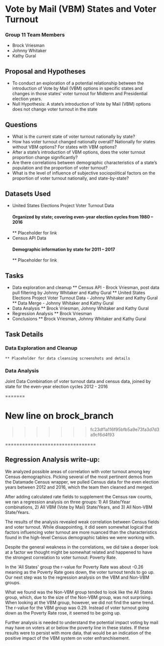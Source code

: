 # Vote by Mail (VBM) States and Voter Turnout

### Group 11 Team Members
* Brock Vriesman
* Johnny Whitaker
* Kathy Gural

## Proposal and Hypotheses
* To conduct an exploration of a potential relationship between the introduction of Vote by Mail (VBM) options in specific states and changes in those states’ voter turnout for Midterm and Presidential election years.
* Null Hypothesis: A state’s introduction of Vote by Mail (VBM) options does not change voter turnout in the state

## Questions
* What is the current state of voter turnout nationally by state?
* How has voter turnout changed nationally overall? Nationally for states without VBM options? For states with VBM options?
* After a state’s introduction of VBM options, does the voter turnout proportion change significantly?
* Are there correlations between demographic characteristics of a state’s population and the proportion of voter turnout?
* What is the level of influence of subjective sociopolitical factors on the proportion of voter turnout nationally, and state-by-state?

## Datasets Used
* United States Elections Project Voter Turnout Data
    #### Organized by state; covering even-year election cycles from 1980 – 2016
    ** Placeholder for link
* Census API Data
    #### Demographic information by state for 2011 – 2017
    ** Placeholder for link

## Tasks
* Data exploration and cleanup
    ** Census API - Brock Vriesman, post data pull filtering by Johnny Whitaker and Kathy Gural
    ** United States Elections Project Voter Turnout Data - Johnny Whitaker and Kathy Gural
    ** Data Merge - Johnny Whitaker and Kathy Gural
* Data Analysis
    ** Brock Vriesman, Johnny Whitaker and Kathy Gural
* Regression Analysis
    ** Brock Vriesman
* Conclusions
    ** Brock Vriesman, Johnny Whitaker and Kathy Gural

## Task Details
### Data Exploration and Cleanup
    ** Placeholder for data cleansing screenshots and details

### Data Analysis
    

Joint Data
Combination of voter turnout data and census data, joined by state for the even-year election cycles 2012 - 2016

=======

# New line on brock_branch
>>>>>>> fc23df1a116f95bfb5a9e73fa3d7d3a9cf6d4f93

================================
## Regression Analysis write-up:

We analyzed possible areas of correlation with voter turnout
among key Census demographics. Picking several of the most pertinent demos
from the Datamade Census wrapper, we pulled Census data for the even election
years between 2012 and 2016, which the team then cleaned and merged.

After adding calculated rate fields to supplement the Census raw counts,
we ran a regression analysis on three groups: 1) All State/Year combinations,
2) All VBM (Vote by Mail) State/Years, and 3) All Non-VBM State/Years.

The results of the analysis revealed weak correlation between Census fields
and voter turnout. While disappointing, it did seem somewhat logical that
factors influencing voter turnout are more nuanced than the characteristics
found in the high-level Census demographic tables we were working with.

Despite the general weakness in the correlations, we did take a deeper look
at a factor we thought might be somewhat related and happened to have the
strongest correlation to voter turnout: Poverty Rate.

In the 'All States' group the r-value for Poverty Rate was about -0.26 meaning
as the Poverty Rate goes down, the voter turnout tends to go up. Our next step
was to the regression analysis on the VBM and Non-VBM groups.

What we found was the Non-VBM group tended to look like the All States group,
which, due to the size of the Non-VBM group, was not surprising. When
looking at the VBM group, however, we did not find the same trend. The
r-value for the VBM group was 0.29. Instead of voter turnout
going down as the Poverty Rate rose, it seemed to be going up.

Further analysis is needed to understand the potential impact voting by mail may have
on voters at or below the poverty line in these states. If these results were to
persist with more data, that would be an indication of the positive impact of the
VBM system on voter enfranchisement.
